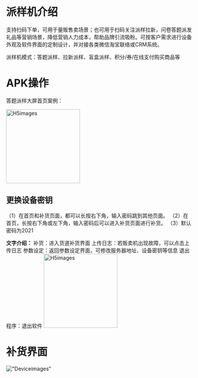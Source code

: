# 派样机介绍
支持扫码下单，可用于量贩售卖场景；也可用于扫码关注派样拉新，问卷答题派发礼品等营销场景，降低营销人力成本，帮助品牌引流吸粉。可按客户需求进行设备外观及软件界面的定制设计，并对接各类微信淘宝联络或CRM系统。

派样机模式：答题派样、拉新派样、盲盒派样、积分/券/在线支付购买商品等
# APK操作

答题派样大屏首页案例：

   <img style="width:200px" class="right" src="/Docs/Sample/images/Deviceimages/6.png" alt="H5images" />


## 更换设备密钥
（1）在首页和补货页面，都可以长按右下角，输入密码跳到其他页面。
（2）在首页，长按右下角或左下角，输入密码后可以进入补货页面进行补货。
（3）默认密码为2021

**文字介绍：**
补货：进入货道补货界面
上传日志：若贩卖机出现故障，可以点击上传日志
参数设定：返回参数设定界面，可修改服务器地址、设备密钥等信息
退出程序：退出软件
<img style="width:200px" class="right" src="/Docs/Sample/images/Deviceimages/4.png" alt="H5images" />

# 补货界面
!["Deviceimages"](/Docs/Sample/images/Deviceimages/5.png)







